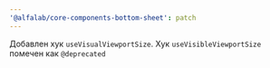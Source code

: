 ```yaml
---
'@alfalab/core-components-bottom-sheet': patch
---
```


Добавлен хук `useVisualViewportSize`. Хук `useVisibleViewportSize` помечен как `@deprecated`
